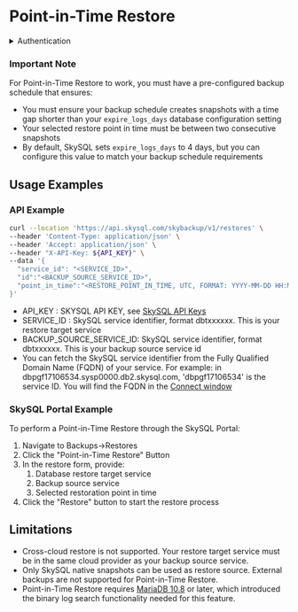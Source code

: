 # Point-in-Time Restore

<details>
<summary>
Authentication
</summary>
<h3>
<ol>
<li>
Go to the SkySQL <a href="https://app.skysql.com/user-profile/api-keys">API Key management page</a>  and generate an API key
</li>
<li>
Export the value from the token field to an environment variable $API_KEY

```
export API_KEY='... key data ...'
```
</li>
<li>
Use it on subsequent request, e.g:

```bash
curl --request GET 'https://api.skysql.com/skybackup/v1/backups/schedules' --header "X-API-Key: ${API_KEY}"
```
</li>
</ol>
</details>

### Important Note
For Point-in-Time Restore to work, you must have a pre-configured backup schedule that ensures:
- You must ensure your backup schedule creates snapshots with a time gap shorter than your `expire_logs_days` database configuration setting
- Your selected restore point in time must be between two consecutive snapshots
- By default, SkySQL sets `expire_logs_days` to 4 days, but you can configure this value to match your backup schedule requirements

## Usage Examples

### API Example

```bash
curl --location 'https://api.skysql.com/skybackup/v1/restores' \
--header 'Content-Type: application/json' \
--header 'Accept: application/json' \
--header "X-API-Key: ${API_KEY}" \
--data '{
  "service_id": "<SERVICE_ID>",
  "id":"<BACKUP_SOURCE_SERVICE_ID>",
  "point_in_time":"<RESTORE_POINT_IN_TIME, UTC, FORMAT: YYYY-MM-DD HH:MM:SS>"
}'
```

- API_KEY : SKYSQL API KEY, see [SkySQL API Keys](https://app.skysql.com/user-profile/api-keys/)
- SERVICE_ID : SkySQL service identifier, format dbtxxxxxx. This is your restore target service
- BACKUP_SOURCE_SERVICE_ID: SkySQL service identifier, format dbtxxxxxx. This is your backup source service id
- You can fetch the SkySQL service identifier from the Fully Qualified Domain Name (FQDN) of your service. For example: in dbpgf17106534.sysp0000.db2.skysql.com, 'dbpgf17106534' is the service ID. You will find the FQDN in the [Connect window](https://app.skysql.com/dashboard)

### SkySQL Portal Example

To perform a Point-in-Time Restore through the SkySQL Portal:

<ol>
  <li>Navigate to Backups→Restores</li>
  <li>Click the "Point-in-Time Restore" Button</li>
  <li>In the restore form, provide:
    <ol>
      <li>Database restore target service</li>
      <li>Backup source service</li>
      <li>Selected restoration point in time</li>
    </ol>
  </li>
  <li>Click the "Restore" button to start the restore process</li>
</ol>

## Limitations

- Cross-cloud restore is not supported. Your restore target service must be in the same cloud provider as your backup source service.
- Only SkySQL native snapshots can be used as restore source. External backups are not supported for Point-in-Time Restore.
- Point-in-Time Restore requires [MariaDB 10.8](https://mariadb.com/kb/en/changes-improvements-in-mariadb-108/#mysqlbinlog-gtid-support) or later, which introduced the binary log search functionality needed for this feature.
